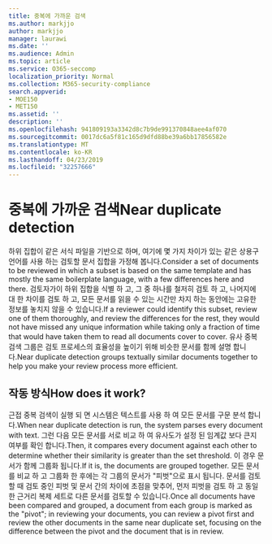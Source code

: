 ```yaml
---
title: 중복에 가까운 검색
ms.author: markjjo
author: markjjo
manager: laurawi
ms.date: ''
ms.audience: Admin
ms.topic: article
ms.service: O365-seccomp
localization_priority: Normal
ms.collection: M365-security-compliance
search.appverid:
- MOE150
- MET150
ms.assetid: ''
description: ''
ms.openlocfilehash: 941809193a3342d8c7b9de991370848aee4af070
ms.sourcegitcommit: 0017dc6a5f81c165d9dfd88be39a6bb17856582e
ms.translationtype: MT
ms.contentlocale: ko-KR
ms.lasthandoff: 04/23/2019
ms.locfileid: "32257666"
---
```

# <a name="near-duplicate-detection"></a><span data-ttu-id="71b54-102">중복에 가까운 검색</span><span class="sxs-lookup"><span data-stu-id="71b54-102">Near duplicate detection</span></span>

<span data-ttu-id="71b54-103">하위 집합이 같은 서식 파일을 기반으로 하며, 여기에 몇 가지 차이가 있는 같은 상용구 언어를 사용 하는 검토할 문서 집합을 가정해 봅니다.</span><span class="sxs-lookup"><span data-stu-id="71b54-103">Consider a set of documents to be reviewed in which a subset is based on the same template and has mostly the same boilerplate language, with a few differences here and there.</span></span> <span data-ttu-id="71b54-104">검토자가이 하위 집합을 식별 하 고, 그 중 하나를 철저히 검토 하 고, 나머지에 대 한 차이를 검토 하 고, 모든 문서를 읽을 수 있는 시간만 차지 하는 동안에는 고유한 정보를 놓치지 않을 수 있습니다.</span><span class="sxs-lookup"><span data-stu-id="71b54-104">If a reviewer could identify this subset, review one of them thoroughly, and review the differences for the rest, they would not have missed any unique information while taking only a fraction of time that would have taken them to read all documents cover to cover.</span></span> <span data-ttu-id="71b54-105">유사 중복 검색 그룹은 검토 프로세스의 효율성을 높이기 위해 비슷한 문서를 함께 설명 합니다.</span><span class="sxs-lookup"><span data-stu-id="71b54-105">Near duplicate detection groups textually similar documents together to help you make your review process more efficient.</span></span>

## <a name="how-does-it-work"></a><span data-ttu-id="71b54-106">작동 방식</span><span class="sxs-lookup"><span data-stu-id="71b54-106">How does it work?</span></span>

<span data-ttu-id="71b54-107">근접 중복 검색이 실행 되 면 시스템은 텍스트를 사용 하 여 모든 문서를 구문 분석 합니다.</span><span class="sxs-lookup"><span data-stu-id="71b54-107">When near duplicate detection is run, the system parses every document with text.</span></span> <span data-ttu-id="71b54-108">그런 다음 모든 문서를 서로 비교 하 여 유사도가 설정 된 임계값 보다 큰지 여부를 확인 합니다.</span><span class="sxs-lookup"><span data-stu-id="71b54-108">Then, it compares every document against each other to determine whether their similarity is greater than the set threshold.</span></span> <span data-ttu-id="71b54-109">이 경우 문서가 함께 그룹화 됩니다.</span><span class="sxs-lookup"><span data-stu-id="71b54-109">If it is, the documents are grouped together.</span></span> <span data-ttu-id="71b54-110">모든 문서를 비교 하 고 그룹화 한 후에는 각 그룹의 문서가 "피벗"으로 표시 됩니다. 문서를 검토할 때 검토 중인 피벗 및 문서 간의 차이에 초점을 맞추어, 먼저 피벗을 검토 하 고 동일한 근거리 복제 세트로 다른 문서를 검토할 수 있습니다.</span><span class="sxs-lookup"><span data-stu-id="71b54-110">Once all documents have been compared and grouped, a document from each group is marked as the "pivot"; in reviewing your documents, you can review a pivot first and review the other documents in the same near duplicate set, focusing on the difference between the pivot and the document that is in review.</span></span>